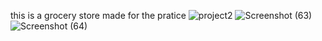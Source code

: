 
this is a grocery store
made for the pratice
![project2](https://github.com/mandliyarajendra11/project-2/assets/119125519/f0023681-e9db-4ce7-802f-86b938f9818c)
![Screenshot (63)](https://github.com/mandliyarajendra11/project-2/assets/119125519/629ffb04-35b3-434c-864d-fa9bb65eeed4)
![Screenshot (64)](https://github.com/mandliyarajendra11/project-2/assets/119125519/08bc76c1-b525-4955-9263-bcbabfc4e6c6)
